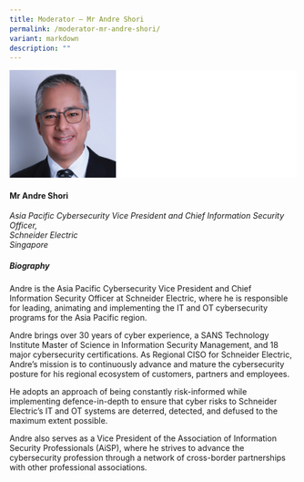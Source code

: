 ```yaml
---
title: Moderator – Mr Andre Shori
permalink: /moderator-mr-andre-shori/
variant: markdown
description: ""
---
```

![](/images/2025%20speakers/Andre_Shori.png)
#### **Mr Andre Shori**

*Asia Pacific Cybersecurity Vice President and Chief Information Security Officer, <br> Schneider Electric<br>Singapore*

##### **Biography**
Andre is the Asia Pacific Cybersecurity Vice President and Chief Information Security Officer at Schneider Electric, where he is responsible for leading, animating and implementing the IT and OT cybersecurity programs for the Asia Pacific region.

Andre brings over 30 years of cyber experience, a SANS Technology Institute Master of Science in Information Security Management, and 18 major cybersecurity certifications. As Regional CISO for Schneider Electric, Andre’s mission is to continuously advance and mature the cybersecurity posture for his regional ecosystem of customers, partners and employees.

He adopts an approach of being constantly risk-informed while implementing defence-in-depth to ensure that cyber risks to Schneider Electric’s IT and OT systems are deterred, detected, and defused to the maximum extent possible.

Andre also serves as a Vice President of the Association of Information Security Professionals (AiSP), where he strives to advance the cybersecurity profession through a network of cross-border partnerships with other professional associations.  
